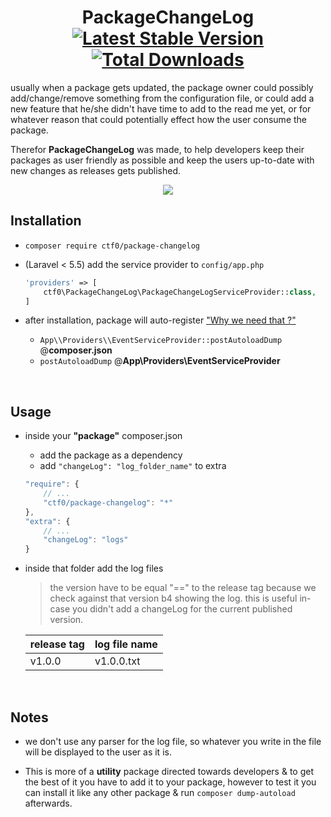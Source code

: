 <h1 align="center">
    PackageChangeLog
    <br>
    <a href="https://packagist.org/packages/ctf0/package-changelog"><img src="https://img.shields.io/packagist/v/ctf0/package-changelog.svg" alt="Latest Stable Version" /></a> <a href="https://packagist.org/packages/ctf0/package-changelog"><img src="https://img.shields.io/packagist/dt/ctf0/package-changelog.svg" alt="Total Downloads" /></a>
</h1>

usually when a package gets updated, the package owner could possibly add/change/remove something from the configuration file,
or could add a new feature that he/she didn't have time to add to the read me yet,
or for whatever reason that could potentially effect how the user consume the package.

Therefor **PackageChangeLog** was made, to help developers keep their packages as user friendly as possible and keep the users up-to-date with new changes as releases gets published.

<p align="center">
    <img src="https://user-images.githubusercontent.com/7388088/30776152-e2be70d6-a0a1-11e7-9793-0584a5ecb9f8.png">
</p>

## Installation

- `composer require ctf0/package-changelog`

- (Laravel < 5.5) add the service provider to `config/app.php`

    ```php
    'providers' => [
        ctf0\PackageChangeLog\PackageChangeLogServiceProvider::class,
    ]
    ```

- after installation, package will auto-register ["Why we need that ?"](https://getcomposer.org/doc/articles/scripts.md#what-is-a-script-)
    + `App\\Providers\\EventServiceProvider::postAutoloadDump` @**composer.json**
    + `postAutoloadDump`  @**App\Providers\EventServiceProvider**

<br>

## Usage

- inside your **"package"** composer.json
    + add the package as a dependency
    + add `"changeLog": "log_folder_name"` to extra

    ```js
    "require": {
        // ...
        "ctf0/package-changelog": "*"
    },
    "extra": {
        // ...
        "changeLog": "logs"
    }
    ```

- inside that folder add the log files

    > the version have to be equal "==" to the release tag because we check against that version b4 showing the log.
    > this is useful in-case you didn't add a changeLog for the current published version.

    | release tag | log file name |
    |-------------|---------------|
    | v1.0.0      | v1.0.0.txt    |

<br>

## Notes

- we don't use any parser for the log file, so whatever you write in the file will be displayed to the user as it is.

- This is more of a **utility** package directed towards developers & to get the best of it you have to add it to your package, however to test it you can install it like any other package & run `composer dump-autoload` afterwards.
